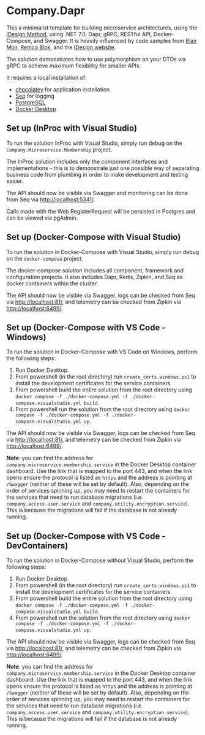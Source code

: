 # Company.Dapr

This a minimalist template for building microservice architectures, using the [IDesign Method](http://www.idesign.net/), using .NET 7.0, Dapr, gRPC, RESTful API, Docker-Compose, and Swagger. It is heavily influenced by code samples from [Blair Moir](https://github.com/BlairMoir), [Remco Blok](https://github.com/RemcoBlok), and the [IDesign website](http://www.idesign.net/Downloads).

The solution demonstrates how to use polymorphism on your DTOs via gRPC to achieve maximum flexibility for smaller APIs.

It requires a local installation of:

- [chocolatey](https://chocolatey.org/) for application installation
- [Seq](https://community.chocolatey.org/packages/seq) for logging
- [PostgreSQL](https://www.postgresql.org/download/)
- [Docker Desktop](https://community.chocolatey.org/packages/docker-desktop)
<!-- - [Dapr](https://docs.dapr.io/getting-started/install-dapr-cli/) -->

## Set up (InProc with Visual Studio)

To run the solution InProc with Visual Studio, simply run debug on the `Company.Microservice.Membership` project.

The InProc solution includes only the component interfaces and implementations - this is to demonstrate just one possible way of separating business code from plumbing in order to make development and testing easier.

The API should now be visible via Swagger and monitoring can be done from Seq via [http://localhost:5341/](http://localhost:5341/).

Calls made with the Web.RegisterRequest will be persisted in Postgres and can be viewed via pgAdmin.

## Set up (Docker-Compose with Visual Studio)

To run the solution in Docker-Compose with Visual Studio, simply run debug on the `docker-compose` project.

The docker-compose solution includes all component, framework and configuration projects. It also includes Dapr, Redis, Zipkin, and Seq as docker containers within the cluster.

The API should now be visible via Swagger, logs can be checked from Seq via [http://localhost:81/](http://localhost:81/), and telemetry can be checked from Zipkin via [http://localhost:6499/](http://localhost:6499/).

## Set up (Docker-Compose with VS Code - Windows)

To run the solution in Docker-Compose with VS Code on Windows, perform the following steps:

1. Run Docker Desktop.
1. From powershell (in the root directory) run `create_certs.windows.ps1` to install the development certificates for the service containers.
1. From powershell build the entire solution from the root directory using `docker compose -f ./docker-compose.yml -f ./docker-compose.visualstudio.yml build`.
1. From powershell run the solution from the root directory using `docker compose -f ./docker-compose.yml -f ./docker-compose.visualstudio.yml up`.

The API should now be visible via Swagger, logs can be checked from Seq via [http://localhost:81/](http://localhost:81/), and telemetry can be checked from Zipkin via [http://localhost:6499/](http://localhost:6499/).

**Note**: you can find the address for `company.microservice.membership.service` in the Docker Desktop container dashboard. Use the link that is mapped to the port 443, and when the link opens ensure the protocol is listed as `https` and the address is pointing at `/Swagger` (neither of these will be set by default). Also, depending on the order of services spinning up, you may need to restart the containers for the services that need to run database migrations (i.e. `company.access.user.service` and `company.utility.encryption.service`). This is because the migrations will fail if the database is not already running.






## Set up (Docker-Compose with VS Code - DevContainers)

To run the solution in Docker-Compose without Visual Studio, perform the following steps:

1. Run Docker Desktop.
1. From powershell (in the root directory) run `create_certs.windows.ps1` to install the development certificates for the service containers.
1. From powershell build the entire solution from the root directory using `docker compose -f ./docker-compose.yml -f ./docker-compose.visualstudio.yml build`.
1. From powershell run the solution from the root directory using `docker compose -f ./docker-compose.yml -f ./docker-compose.visualstudio.yml up`.

The API should now be visible via Swagger, logs can be checked from Seq via [http://localhost:81/](http://localhost:81/), and telemetry can be checked from Zipkin via [http://localhost:6499/](http://localhost:6499/).

**Note**: you can find the address for `company.microservice.membership.service` in the Docker Desktop container dashboard. Use the link that is mapped to the port 443, and when the link opens ensure the protocol is listed as `https` and the address is pointing at `/Swagger` (neither of these will be set by default). Also, depending on the order of services spinning up, you may need to restart the containers for the services that need to run database migrations (i.e. `company.access.user.service` and `company.utility.encryption.service`). This is because the migrations will fail if the database is not already running.


























<!-- 
## Set up (Local Kubernetes)

To run the solution in a local Kubernetes cluster, perform the following steps:

1. Run Docker Desktop.
1. In Docker Desktop settings, enable the local Kubernetes cluster.
1. From powershell initialize Dapr in the Kubernetes cluster using `dapr init -k --runtime-version 1.11.2`.
1. From powershell check the status of the Dapr initialization using `dapr status -k`.
1. From powershell build the entire solution from the root directory using `docker compose build`.
1. From powershell apply the deployment configurations from the root directory using `kubectl apply -f ".\k8s\postgres\",".\k8s\seq\",".\k8s\redis\",".\k8s\zipkin\",".\k8s\otel\",".\k8s\"`.
1. From powershell forward the `http` port from `company.microservice.membership.service` to `localhost` using `kubectl port-forward service/company-microservice-membership-service 8080:80`.

The API should now be visible via Swagger via [http://localhost:8080/swagger/](http://localhost:8080/swagger/), logs can be checked from Seq via [http://localhost:31081/](http://localhost:31081/), and telemetry can be checked from Zipkin via [http://localhost:31623/](http://localhost:31623/).

**Note**: the `file` output for the Open Telemetry Collector is disabled in this version as there appears to be issues around access permissions to the host file system. Also, depending on the order of services spinning up, you may need to restart the containers for the services that need to run database migrations (i.e. `company.access.user.service` and `company.utility.encryption.service`). This is because the migrations will fail if the database is not already running.

I am not a Kubernetes expert, so apologies for the flakiness of this example. -->
